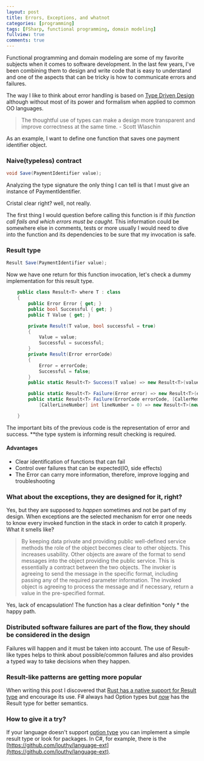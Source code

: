 ```yaml
---
layout: post
title: Errors, Exceptions, and whatnot
categories: [programming]
tags: [FSharp, functional programming, domain modeling]
fullview: true
comments: true
---
```

Functional programming and domain modeling are some of my favorite subjects when it comes to software development.
In the last few years, I've been combining them to design and write code that is easy to understand and one of the aspects that can be tricky is how to communicate errors and failures.

The way I like to think about error handling is based on [Type Driven Design](https://www.tikalk.com/posts/2011/11/29/type-driven-design/) although without most of its power and formalism when applied to common OO languages.

>The thoughtful use of types can make a design more transparent and improve correctness at the same time. - Scott Wlaschin

As an example, I want to define one function that saves one payment identifier object.

### Naive(typeless) contract 
```csharp
void Save(PaymentIdentifier value);
```
Analyzing the type signature the only thing I can tell is that I must give an instance of PaymentIdentifier.

Cristal clear right? well, not really.

The first thing I would question before calling this function is if *this function call fails and which errors must be caught*.
This information could be somewhere else in comments, tests or more usually I would need to dive into the function and its dependencies to be sure that my invocation is safe.

### Result type
```csharp
Result Save(PaymentIdentifier value);
```
Now we have one return for this function invocation, let's check a dummy implementation for this result type.
```csharp
    public class Result<T> where T : class
    {
        public Error Error { get; }
        public bool Successful { get; }
        public T Value { get; }

        private Result(T value, bool successful = true)
        {
            Value = value;
            Successful = successful;
        }
        private Result(Error errorCode)
        {
            Error = errorCode;
            Successful = false;
        }
        public static Result<T> Success(T value) => new Result<T>(value);

        public static Result<T> Failure(Error error) => new Result<T>(error);
        public static Result<T> Failure(ErrorCode errorCode, [CallerMemberName] string callerName = "", [CallerFilePath] string filePath = null,
            [CallerLineNumber] int lineNumber = 0) => new Result<T>(new Error(errorCode, callerName: callerName, filePath: filePath, lineNumber: lineNumber));

    }
```
The important bits of the previous code is the representation of error and success. **the type system is informing result checking is required.

#### Advantages
* Clear identification of functions that can fail
* Control over failures that can be expected(IO, side effects)
* The Error can carry more information, therefore, improve logging and troubleshooting

### What about the exceptions, they are designed for it, right?
Yes, but they are supposed to _happen_ sometimes and not be part of my design. When exceptions are the selected mechanism for error one needs to know every invoked function in the stack in order to catch it properly.
What it smells like?
>By keeping data private and providing public well-defined service methods the role of the object becomes clear to other objects. This increases usability. Other objects are aware of the format to send messages into the object providing the public service. This is essentially a contract between the two objects. The invoker is agreeing to send the message in the specific format, including passing any of the required parameter information. The invoked object is agreeing to process the message and if necessary, return a value in the pre-specified format.

Yes, lack of encapsulation! The function has a clear definition *only * the happy path.

### Distributed software failures are part of the flow, they should be considered in the design
Failures will happen and it must be taken into account. The use of Result-like types helps to think about possible/common failures and also provides a typed way to take decisions when they happen.

### Result-like patterns are getting more popular
When writing this post I discovered that [Rust has a native support for Result type](https://doc.rust-lang.org/std/result) and encourage its use.
F# always had Option types but [_now_](https://blogs.msdn.microsoft.com/dotnet/2017/03/07/announcing-f-4-1-and-the-visual-f-tools-for-visual-studio-2017-2/) has the Result type for better semantics.

### How to give it a try?
If your language doesn't support [option type](https://en.wikipedia.org/wiki/Option_type) you can implement a simple result type or look for packages.
In C#, for example, there is the [https://github.com/louthy/language-ext](https://github.com/louthy/language-ext).